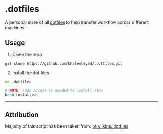 # .dotfiles

A personal store of all [dotfiles](https://dotfiles.github.io/) to help transfer workflow across different machines.

## Usage

1. Clone the repo

```bash
git clone https://github.com/khaleelsyed/.dotfiles.git
```

2. Install the dot files.

```bash
cd .dotfiles

# NOTE: sudo access is needed to install stow
bash install.sh
```

-----

## Attribution

Majority of this script has been taken from: [okwilkins/.dotfiles](https://github.com/okwilkins/.dotfiles)
